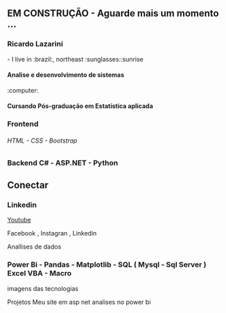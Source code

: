 
## EM CONSTRUÇÃO - Aguarde mais um momento ...
<div align="left">
  <h3>Ricardo Lazarini</h3>
</div>
- I live in :brazil:, northeast :sunglasses::sunrise 
<h4>Analise e desenvolvimento de sistemas</h4>:computer:
<h4> Cursando Pós-graduação em Estatística aplicada </h4>
<h3>Frontend <h6>HTML -  CSS - Bootstrap</h6></h3>


<h3>Backend C# - ASP.NET - Python  </h3 style="color:red;">

## Conectar
<h3>Linkedin</h3>
<a href="https://www.youtube.com/" target="_blank">
  Youtube
</a>

Facebook , Instagran , Linkedin 


Anallises de dados
<h3> Power Bi - Pandas - Matplotlib - SQL ( Mysql - Sql Server ) Excel VBA - Macro </h3>

imagens das tecnologias

Projetos
Meu site em asp net
analises no power bi
